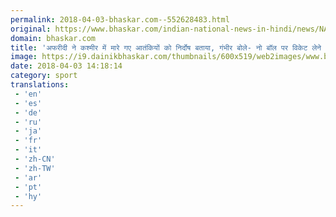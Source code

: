 ```yaml
---
permalink: 2018-04-03-bhaskar.com--552628483.html
original: https://www.bhaskar.com/indian-national-news-in-hindi/news/NAT-NAN-HDLN-gautam-gambhir-reply-on-afridi-tweet-on-kashmir-issue-5844013-NOR.html
domain: bhaskar.com
title: 'अफरीदी ने कश्मीर में मारे गए आतंकियों को निर्दोष बताया, गंभीर बोले- नो बॉल पर विकेट लेने की मना रहे खुशी'
image: https://i9.dainikbhaskar.com/thumbnails/600x519/web2images/www.bhaskar.com/2018/04/03/gautam-new_1522764175.jpg
date: 2018-04-03 14:18:14
category: sport
translations: 
 - 'en'
 - 'es'
 - 'de'
 - 'ru'
 - 'ja'
 - 'fr'
 - 'it'
 - 'zh-CN'
 - 'zh-TW'
 - 'ar'
 - 'pt'
 - 'hy'
---
```


